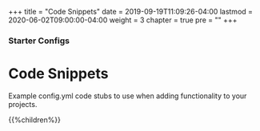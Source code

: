 +++
title = "Code Snippets"
date = 2019-09-19T11:09:26-04:00
lastmod = 2020-06-02T09:00:00-04:00
weight = 3
chapter = true
pre = "<b></b>"
+++

### Starter Configs

# Code Snippets

Example config.yml code stubs to use when adding functionality to your projects.

{{%children%}}
